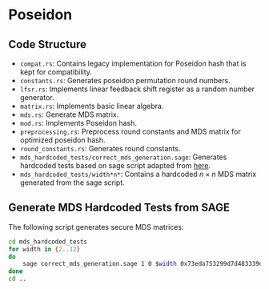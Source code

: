 # Poseidon

## Code Structure

* `compat.rs`: Contains legacy implementation for Poseidon hash that is kept for compatibility.
* `constants.rs`: Generates poseidon permutation round numbers.
* `lfsr.rs`: Implements linear feedback shift register as a random number generator.
* `matrix.rs`: Implements basic linear algebra.
* `mds.rs`: Generate MDS matrix.
* `mod.rs`: Implements Poseidon hash.
* `preprocessing.rs`: Preprocess round constants and MDS matrix for optimized poseidon hash.
* `round_constants.rs`: Generates round constants.
* `mds_hardcoded_tests/correct_mds_generation.sage`: Generates hardcoded tests based on sage script adapted from [here](https://extgit.iaik.tugraz.at/krypto/hadeshash/-/blob/master/code/generate_parameters_grain.sage).
* `mds_hardcoded_tests/width*n*`: Contains a hardcoded $n\times n$ MDS matrix generated from the sage script.

## Generate MDS Hardcoded Tests from SAGE

The following script generates secure MDS matrices:

```sh
cd mds_hardcoded_tests
for width in {2..12}
do
    sage correct_mds_generation.sage 1 0 $width 0x73eda753299d7d483339d80809a1d80553bda402fffe5bfeffffffff00000001
done
cd ..
```
